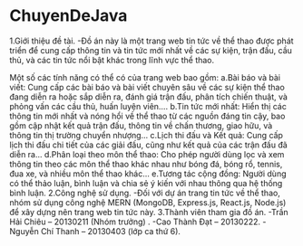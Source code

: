 # ChuyenDeJava
1.Giới thiệu đề tài.
  -Đồ án này là một trang web tin tức về thể thao được phát triển để cung cấp thông tin và tin tức mới nhất về các sự kiện, trận đấu, cầu thủ, và các tin tức nổi bật khác trong lĩnh vực thể thao. 

Một số các tính năng có thể có của trang web bao gồm:
  a.Bài báo và bài viết: Cung cấp các bài báo và bài viết chuyên sâu về các sự kiện thể thao đang diễn ra hoặc sắp diễn ra, đánh giá trận đấu, phân tích chiến thuật, và phỏng vấn các cầu thủ, huấn luyện viên….
  b.Tin tức mới nhất: Hiển thị các thông tin mới nhất và nóng hổi về thể thao từ các nguồn đáng tin cậy, bao gồm cập nhật kết quả trận đấu, thông tin về chấn thương, giao hữu, và thông tin thị trường chuyển nhượng…
  c.Lịch thi đấu và Kết quả: Cung cấp lịch thi đấu chi tiết của các giải đấu, cũng như kết quả của các trận đấu đã diễn ra…
  d.Phân loại theo môn thể thao: Cho phép người dùng lọc và xem thông tin theo các môn thể thao khác nhau như bóng đá, bóng rổ, tennis, đua xe, và nhiều môn thể thao khác…
  e.Tương tác cộng đồng: Người dùng có thể thảo luận, bình luận và chia sẻ ý kiến với nhau thông qua hệ thống bình luận.
2.Công nghệ sử dụng.
  -Đối với dự án trang tin tức về thể thao, nhóm sử dụng công nghệ MERN (MongoDB, Express.js, React.js, Node.js) để xây dựng nên trang web tin tức này.
3.Thành viên tham gia đồ án.
  -Trần Hải Chiêu – 20130211 (Nhóm trưởng) .
  -Cao Thành Đạt – 20130222.
  -Nguyễn Chí Thanh – 20130403 (lớp ca thứ 6).
